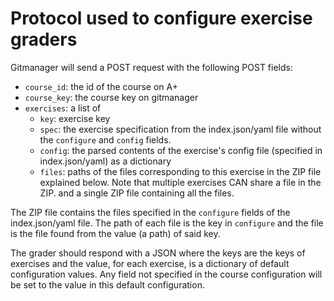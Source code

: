 # Protocol used to configure exercise graders

Gitmanager will send a POST request with the following POST fields:
* `course_id`: the id of the course on A+
* `course_key`: the course key on gitmanager
* `exercises`: a list of
    * `key`: exercise key
    * `spec`: the exercise specification from the index.json/yaml file without
    the `configure` and `config` fields.
    * `config`: the parsed contents of the exercise's config file (specified in
    index.json/yaml) as a dictionary
    * `files`: paths of the files corresponding to this exercise in the ZIP
    file explained below. Note that multiple exercises CAN share a file in the
    ZIP.
and a single ZIP file containing all the files.

The ZIP file contains the files specified in the `configure` fields of the
index.json/yaml file. The path of each file is the key in `configure` and the
file is the file found from the value (a path) of said key.

The grader should respond with a JSON where the keys are the keys of exercises
and the value, for each exercise, is a dictionary of default configuration
values. Any field not specified in the course configuration will be set to
the value in this default configuration.
